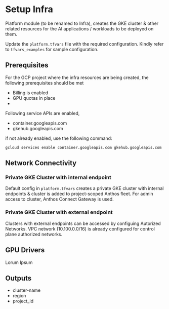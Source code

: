 # Setup Infra

Platform module (to be renamed to Infra), creates the GKE cluster & other related resources for the AI applications / workloads to be deployed on them. 

Update the ```platform.tfvars``` file with the required configuration. Kindly refer to ```tfvars_examples``` for sample configuration.


## Prerequisites

For the GCP project where the infra resources are being created, the following prerequisites should  be met
- Billing is enabled
- GPU quotas in place
- 

Following service APIs are enabled, 
- container.googleapis.com
- gkehub.googleapis.com

if not already enabled, use the following command:
```
gcloud services enable container.googleapis.com gkehub.googleapis.com
```
## Network Connectivity

### Private GKE Cluster with internal endpoint
Default config in ```platform.tfvars``` creates a private GKE cluster with internal endpoints & cluster is added to project-scoped Anthos fleet.
For admin access to cluster, Anthos Connect Gateway is used. 

### Private GKE Cluster with external endpoint
Clusters with external endpoints can be accessed by configuing Autorized Networks. VPC network (10.100.0.0/16) is already configured for control plane authorized networks. 

## GPU Drivers
Lorum Ipsum

## Outputs
- cluster-name
- region
- project_id